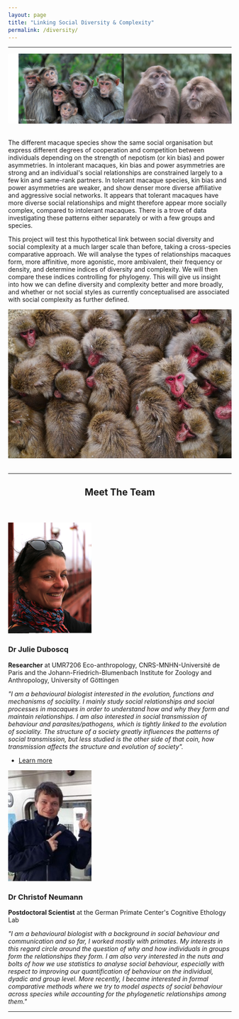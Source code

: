 ```yaml
---
layout: page
title: "Linking Social Diversity & Complexity"
permalink: /diversity/
---
```

***

<div style="text-align:center"><img class="image" src="/assets/images/bonnet and tibetan.png"/></div><br/>

The different macaque species show the same social organisation but express different degrees of cooperation and competition between individuals depending on the strength of nepotism (or kin bias) and power asymmetries. In intolerant macaques, kin bias and power asymmetries are strong and an individual's social relationships are constrained largely to a few kin and same-rank partners. In tolerant macaque species, kin bias and power asymmetries are weaker, and show denser more diverse affiliative and aggressive social networks. It appears that tolerant macaques have more diverse social relationships and might therefore appear more socially complex, compared to intolerant macaques. There is a trove of data investigating these patterns either separately or with a few groups and species. 

This project will test this hypothetical link between social diversity and social complexity at a much larger scale than before, taking a cross-species comparative approach. We will analyse the types of relationships macaques form, more affinitive, more agonistic, more ambivalent, their frequency or density, and determine indices of diversity and complexity. We will then compare these indices controlling for phylogeny. This will give us insight into how we can define diversity and complexity better and more broadly, and whether or not social styles as currently conceptualised are associated with social complexity as further defined. 
<div style="text-align:center"><img class="image" src="/assets/images/Japanese macaques.jpeg"/></div><br/>

***

<header class="major">
	<h2>Meet The Team</h2>
</header>
<span class="image left"><img src="/assets/images/pic Julie.png" height="250"/></span>
<h3>Dr Julie Duboscq</h3>
<p><strong>Researcher</strong> at UMR7206 Eco-anthropology, CNRS-MNHN-Université de Paris and the Johann-Friedrich-Blumenbach Institute for Zoology and Anthropology, University of Göttingen</p>
<p><em>"I am a behavioural biologist interested in the evolution, functions and mechanisms of sociality. I mainly study social relationships and social processes in macaques in order to understand how and why they form and maintain relationships. I am also interested in social transmission of behaviour and parasites/pathogens, which is tightly linked to the evolution of sociality. The structure of a society greatly influences the patterns of social transmission, but less studied is the other side of that coin, how transmission affects the structure and evolution of society".</em></p>
<ul class="actions">
	<li><a href="https://www.ecoanthropologie.fr/fr/annuaire/duboscq-julie-6801" class="button">Learn more</a></li>
</ul>
<span class="image left"><img src="/assets/images/christof.jpg" height="250"/></span>
<h3>Dr Christof Neumann</h3>
<p><strong>Postdoctoral Scientist</strong> at the German Primate Center's Cognitive Ethology Lab</p>
<p><em>"I am a behavioural biologist with a background in social behaviour and communication and so far, I worked mostly with primates. My interests in this regard circle around the question of why and how individuals in groups form the relationships they form. I am also very interested in the nuts and bolts of how we use statistics to analyse social behaviour, especially with respect to improving our quantification of behaviour on the individual, dyadic and group level. More recently, I became interested in formal comparative methods where we try to model aspects of social behaviour across species while accounting for the phylogenetic relationships among them."</em></p>


***


		
		





